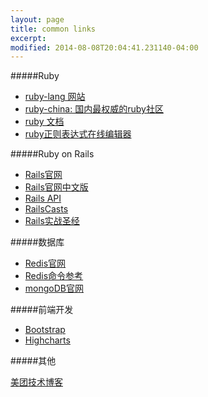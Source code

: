 ```yaml
---
layout: page
title: common links
excerpt:
modified: 2014-08-08T20:04:41.231140-04:00
---
```


#####Ruby

* [ruby-lang 网站](https://www.ruby-lang.org/zh_cn/)
* [ruby-china: 国内最权威的ruby社区](https://ruby-china.org/)
* [ruby 文档](http://ruby-doc.org/core-2.0.0/)
* [ruby正则表达式在线编辑器](http://rubular.com/)

#####Ruby on Rails

* [Rails官网](http://guides.rubyonrails.org/)
* [Rails官网中文版](http://guides.ruby-china.org/)
* [Rails API](http://api.rubyonrails.org/)
* [RailsCasts](http://railscasts.com/)
* [Rails实战圣经](https://ihower.tw/rails4/index.html)

#####数据库

* [Redis官网](http://redis.io/)
* [Redis命令参考](http://redis.readthedocs.org/en/latest/index.html#)
* [mongoDB官网](http://www.mongodb.org/)

#####前端开发

* [Bootstrap](http://getbootstrap.com/)
* [Highcharts](http://www.highcharts.com/)

#####其他

[美团技术博客](http://tech.meituan.com/)